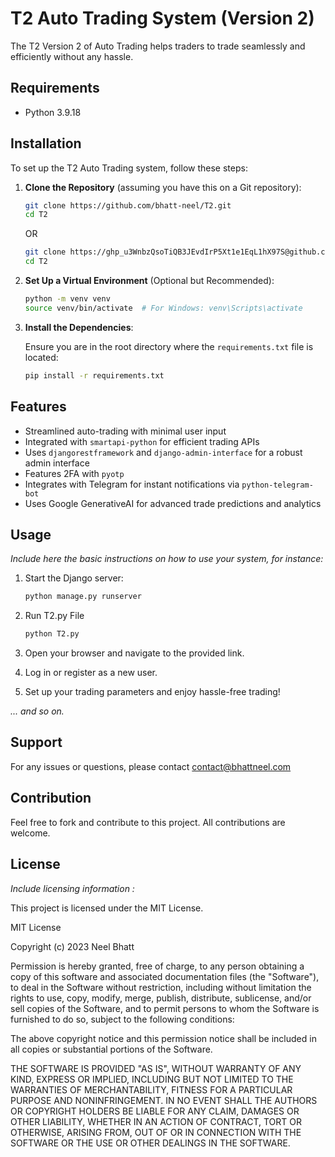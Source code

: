 # T2 Auto Trading System (Version 2)

The T2 Version 2 of Auto Trading helps traders to trade seamlessly and efficiently without any hassle.

## Requirements

- Python 3.9.18

## Installation

To set up the T2 Auto Trading system, follow these steps:

1. **Clone the Repository** (assuming you have this on a Git repository):

    ```bash
    git clone https://github.com/bhatt-neel/T2.git
    cd T2
    ```

    OR

    ```bash
    git clone https://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@github.com/bhatt-neel/T2.git
    cd T2
    ```

2. **Set Up a Virtual Environment** (Optional but Recommended):

    ```bash
    python -m venv venv
    source venv/bin/activate  # For Windows: venv\Scripts\activate
    ```

3. **Install the Dependencies**:

    Ensure you are in the root directory where the `requirements.txt` file is located:

    ```bash
    pip install -r requirements.txt
    ```

## Features

- Streamlined auto-trading with minimal user input
- Integrated with `smartapi-python` for efficient trading APIs
- Uses `djangorestframework` and `django-admin-interface` for a robust admin interface
- Features 2FA with `pyotp`
- Integrates with Telegram for instant notifications via `python-telegram-bot`
- Uses Google GenerativeAI for advanced trade predictions and analytics

## Usage

*Include here the basic instructions on how to use your system, for instance:*

1. Start the Django server:

    ```bash
    python manage.py runserver
    ```
2. Run T2.py File

    ```bash
    python T2.py
    ```

3. Open your browser and navigate to the provided link.

4. Log in or register as a new user.

5. Set up your trading parameters and enjoy hassle-free trading!

*... and so on.*

## Support

For any issues or questions, please contact contact@bhattneel.com

## Contribution

Feel free to fork and contribute to this project. All contributions are welcome.

## License

*Include licensing information :*

This project is licensed under the MIT License.

MIT License

Copyright (c) 2023 Neel Bhatt

Permission is hereby granted, free of charge, to any person obtaining a copy
of this software and associated documentation files (the "Software"), to deal
in the Software without restriction, including without limitation the rights
to use, copy, modify, merge, publish, distribute, sublicense, and/or sell
copies of the Software, and to permit persons to whom the Software is
furnished to do so, subject to the following conditions:

The above copyright notice and this permission notice shall be included in all
copies or substantial portions of the Software.

THE SOFTWARE IS PROVIDED "AS IS", WITHOUT WARRANTY OF ANY KIND, EXPRESS OR
IMPLIED, INCLUDING BUT NOT LIMITED TO THE WARRANTIES OF MERCHANTABILITY,
FITNESS FOR A PARTICULAR PURPOSE AND NONINFRINGEMENT. IN NO EVENT SHALL THE
AUTHORS OR COPYRIGHT HOLDERS BE LIABLE FOR ANY CLAIM, DAMAGES OR OTHER
LIABILITY, WHETHER IN AN ACTION OF CONTRACT, TORT OR OTHERWISE, ARISING FROM,
OUT OF OR IN CONNECTION WITH THE SOFTWARE OR THE USE OR OTHER DEALINGS IN THE
SOFTWARE.


